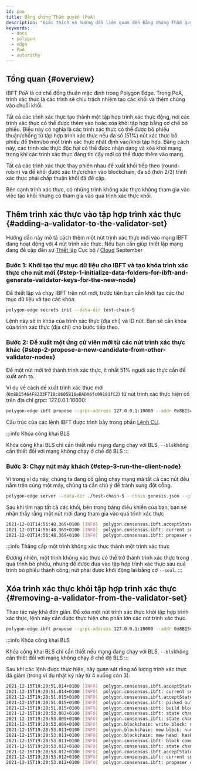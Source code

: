 ```yaml
---
id: poa
title: Bằng chứng Thẩm quyền (PoA)
description: "Giải thích và hướng dẫn liên quan đến Bằng chứng Thẩm quyền."
keywords:
  - docs
  - polygon
  - edge
  - PoA
  - autorithy
---
```


## Tổng quan {#overview}

IBFT PoA là cơ chế đồng thuận mặc định trong Polygon Edge. Trong PoA, trình xác thực là các trình sẽ chịu trách nhiệm tạo các khối và thêm chúng vào chuỗi khối.

Tất cả các trình xác thực tạo thành một tập hợp trình xác thực động, nơi các trình xác thực có thể được thêm vào hoặc xóa khỏi tập hợp bằng cơ chế bỏ phiếu. Điều này có nghĩa là các trình xác thực có thể được bỏ phiếu thuận/chống từ tập hợp trình xác thực nếu đa số (51%) nút xác thực bỏ phiếu để thêm/bỏ một trình xác thực nhất định vào/khỏi tập hợp. Bằng cách này, các trình xác thực độc hại có thể được nhận dạng và xóa khỏi mạng, trong khi các trình xác thực đáng tin cậy mới có thể được thêm vào mạng.

Tất cả các trình xác thực thay phiên nhau đề xuất khối tiếp theo (round-robin) và để khối được xác thực/chèn vào blockchain, đa số (hơn 2/3) trình xác thực phải chấp thuận khối đã đề cập.

Bên cạnh trình xác thực, có những trình không xác thực không tham gia vào việc tạo khối nhưng có tham gia vào quá trình xác thực khối.

## Thêm trình xác thực vào tập hợp trình xác thực {#adding-a-validator-to-the-validator-set}

Hướng dẫn này mô tả cách thêm một nút trình xác thực mới vào mạng IBFT đang hoạt động với 4 nút trình xác thực. Nếu bạn cần giúp thiết lập mạng đang đề cập đến sự [Thiết lập](/edge/get-started/set-up-ibft-locally.md) Cục bộ / [Cloud](/edge/get-started/set-up-ibft-on-the-cloud.md) September

### Bước 1: Khởi tạo thư mục dữ liệu cho IBFT và tạo khóa trình xác thực cho nút mới {#step-1-initialize-data-folders-for-ibft-and-generate-validator-keys-for-the-new-node}

Để thiết lập và chạy IBFT trên nút mới, trước tiên bạn cần khởi tạo các thư mục dữ liệu và tạo các khóa:

````bash
polygon-edge secrets init --data-dir test-chain-5
````

Lệnh này sẽ in khóa của trình xác thực (địa chỉ) và ID nút. Bạn sẽ cần khóa của trình xác thực (địa chỉ) cho bước tiếp theo.

### Bước 2: Đề xuất một ứng cử viên mới từ các nút trình xác thực khác {#step-2-propose-a-new-candidate-from-other-validator-nodes}

Để một nút mới trở thành trình xác thực, ít nhất 51% người xác thực cần đề xuất anh ta.

Ví dụ về cách đề xuất trình xác thực mới (`0x8B15464F8233F718c8605B16eBADA6fc09181fC2`) từ nút trình xác thực hiện có trên địa chỉ grpc: 127.0.0.1:10000:

````bash
polygon-edge ibft propose --grpc-address 127.0.0.1:10000 --addr 0x8B15464F8233F718c8605B16eBADA6fc09181fC2 --bls 0x9952735ca14734955e114a62e4c26a90bce42b4627a393418372968fa36e73a0ef8db68bba11ea967ff883e429b3bfdf --vote auth
````

Cấu trúc của các lệnh IBFT được trình bày trong phần [Lệnh CLI](/docs/edge/get-started/cli-commands).

:::info Khóa công khai BLS

Khóa công khai BLS chỉ cần thiết nếu mạng đang chạy với BLS, `--bls`không cần thiết đối với mạng không chạy ở chế độ BLS
:::

### Bước 3: Chạy nút máy khách {#step-3-run-the-client-node}

Vì trong ví dụ này, chúng ta đang cố gắng chạy mạng mà tất cả các nút đều nằm trên cùng một máy, chúng ta cần chú ý để tránh xung đột cổng.

````bash
polygon-edge server --data-dir ./test-chain-5 --chain genesis.json --grpc-address :50000 --libp2p :50001 --jsonrpc :50002 --seal
````

Sau khi tìm nạp tất cả các khối, bên trong bảng điều khiển của bạn, bạn sẽ nhận thấy rằng một nút mới đang tham gia vào quá trình xác thực

````bash
2021-12-01T14:56:48.369+0100 [INFO]  polygon.consensus.ibft.acceptState: Accept state: sequence=4004
2021-12-01T14:56:48.369+0100 [INFO]  polygon.consensus.ibft: current snapshot: validators=5 votes=0
2021-12-01T14:56:48.369+0100 [INFO]  polygon.consensus.ibft: proposer calculated: proposer=0x8B15464F8233F718c8605B16eBADA6fc09181fC2 block=4004
````

:::info Thăng cấp một trình không xác thực thành một trình xác thực

Đương nhiên, một trình không xác thực có thể trở thành trình xác thực trong quá trình bỏ phiếu, nhưng để được đưa vào tập hợp trình xác thực sau quá trình bỏ phiếu thành công, nút phải được khởi động lại bằng cờ `--seal`.
:::

## Xóa trình xác thực khỏi tập hợp trình xác thực {#removing-a-validator-from-the-validator-set}

Thao tác này khá đơn giản. Để xóa một nút trình xác thực khỏi tập hợp trình xác thực, lệnh này cần được thực hiện cho phần lớn các nút trình xác thực.

````bash
polygon-edge ibft propose --grpc-address 127.0.0.1:10000 --addr 0x8B15464F8233F718c8605B16eBADA6fc09181fC2 --bls 0x9952735ca14734955e114a62e4c26a90bce42b4627a393418372968fa36e73a0ef8db68bba11ea967ff883e429b3bfdf --vote drop
````

:::info Khóa công khai BLS

Khóa công khai BLS chỉ cần thiết nếu mạng đang chạy với BLS, `--bls`không cần thiết đối với mạng không chạy ở chế độ BLS
:::

Sau khi các lệnh được thực hiện, hãy quan sát rằng số lượng trình xác thực đã giảm (trong ví dụ nhật ký này từ 4 xuống còn 3).

````bash
2021-12-15T19:20:51.014+0100 [INFO]  polygon.consensus.ibft.acceptState: Accept state: sequence=2399 round=1
2021-12-15T19:20:51.014+0100 [INFO]  polygon.consensus.ibft: current snapshot: validators=4 votes=2
2021-12-15T19:20:51.015+0100 [INFO]  polygon.consensus.ibft.acceptState: we are the proposer: block=2399
2021-12-15T19:20:51.015+0100 [INFO]  polygon.consensus.ibft: picked out txns from pool: num=0 remaining=0
2021-12-15T19:20:51.015+0100 [INFO]  polygon.consensus.ibft: build block: number=2399 txns=0
2021-12-15T19:20:53.002+0100 [INFO]  polygon.consensus.ibft: state change: new=ValidateState
2021-12-15T19:20:53.009+0100 [INFO]  polygon.consensus.ibft: state change: new=CommitState
2021-12-15T19:20:53.009+0100 [INFO]  polygon.blockchain: write block: num=2399 parent=0x768b3bdf26cdc770525e0be549b1fddb3e389429e2d302cb52af1722f85f798c
2021-12-15T19:20:53.011+0100 [INFO]  polygon.blockchain: new block: number=2399 hash=0x6538286881d32dc7722dd9f64b71ec85693ee9576e8a2613987c4d0ab9d83590 txns=0 generation_time_in_sec=2
2021-12-15T19:20:53.011+0100 [INFO]  polygon.blockchain: new head: hash=0x6538286881d32dc7722dd9f64b71ec85693ee9576e8a2613987c4d0ab9d83590 number=2399
2021-12-15T19:20:53.011+0100 [INFO]  polygon.consensus.ibft: block committed: sequence=2399 hash=0x6538286881d32dc7722dd9f64b71ec85693ee9576e8a2613987c4d0ab9d83590 validators=4 rounds=1 committed=3
2021-12-15T19:20:53.012+0100 [INFO]  polygon.consensus.ibft: state change: new=AcceptState
2021-12-15T19:20:53.012+0100 [INFO]  polygon.consensus.ibft.acceptState: Accept state: sequence=2400 round=1
2021-12-15T19:20:53.012+0100 [INFO]  polygon.consensus.ibft: current snapshot: validators=3 votes=0
2021-12-15T19:20:53.012+0100 [INFO]  polygon.consensus.ibft: proposer calculated: proposer=0xea21efC826F4f3Cb5cFc0f986A4d69C095c2838b block=2400
````
